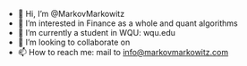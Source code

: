 - 👋 Hi, I’m @MarkovMarkowitz
- 👀 I’m interested in Finance as a whole and quant algorithms
- 🌱 I’m currently a student in WQU: wqu.edu
- 💞️ I’m looking to collaborate on 
- 📫 How to reach me: mail to info@markovmarkowitz.com

<!---
MarkovMarkowitz/MarkovMarkowitz is a ✨ special ✨ repository because its `README.md` (this file) appears on your GitHub profile.
You can click the Preview link to take a look at your changes.
--->
